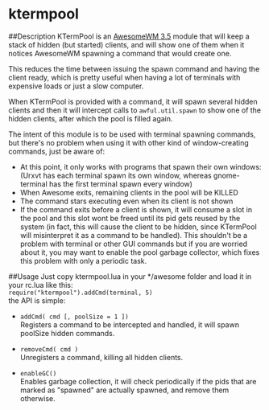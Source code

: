 # ktermpool

##Description
KTermPool is an [AwesomeWM 3.5](https://github.com/awesomeWM/awesome) module that will keep a
stack of hidden (but started) clients, and will show one of them when it notices AwesomeWM
spawning a command that would create one.

This reduces the time between issuing the spawn command and having the client ready, which is
pretty useful when having a lot of terminals with expensive loads or just a slow computer.

When KTermPool is provided with a command, it will spawn several hidden clients and then it
will intercept calls to `awful.util.spawn` to show one of the hidden clients, after which the
pool is filled again.
    
The intent of this module is to be used with terminal spawning commands, but there's no problem
when using it with other kind of window-creating commands, just be aware of:
* At this point, it only works with programs that spawn their own
  windows: (Urxvt has each terminal spawn its own window, whereas
  gnome-terminal has the first terminal spawn every window)
* When Awesome exits, remaining clients in the pool will be KILLED
* The command stars executing even when its client is not shown
* If the command exits before a client is shown, it will consume a
  slot in the pool and this slot wont be freed until its pid gets
  reused by the system (in fact, this will cause the client to be
  hidden, since KTermPool will misinterpret it as a command to be
  handled).
  This shouldn't be a problem with terminal or other GUI commands
  but if you are worried about it, you may want to enable the
  pool garbage collector, which fixes this problem with only a
  periodic task.

##Usage
Just copy ktermpool.lua in your */awesome folder and load it in your rc.lua like this:  
`require("ktermpool").addCmd(terminal, 5)`  
the API is simple:  
  
* `addCmd( cmd [, poolSize = 1 ])`  
Registers a command to be intercepted and handled, it will spawn poolSize hidden commands.  
  
* `removeCmd( cmd )`  
Unregisters a command, killing all hidden clients.  
  
* `enableGC()`  
Enables garbage collection, it will check periodically if the pids that are marked as "spawned" are actually spawned, and remove them otherwise.
